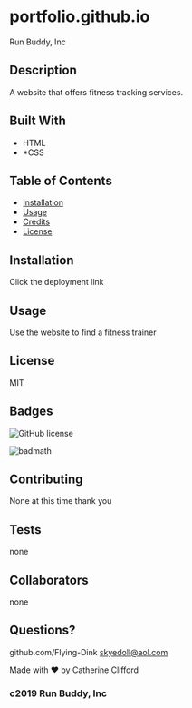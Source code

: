 # portfolio.github.io
Run Buddy, Inc

## Description
A website that offers fitness tracking services.

## Built With 
* HTML
* *CSS









## Table of Contents 



* [Installation](#installation)
* [Usage](#usage)
* [Credits](#credits)
* [License](#license)


## Installation
Click the deployment link



## Usage 
Use the website to find a fitness trainer





## License
MIT







## Badges
![GitHub license](https://img.shields.io/badge/license-MIT-blue.svg)


![badmath](https://img.shields.io/github/languages/top/nielsenjared/badmath)




## Contributing
None at this time thank you




## Tests
none






## Collaborators
none










## Questions?

github.com/Flying-Dink
skyedoll@aol.com

Made with ❤️ by Catherine Clifford
### c2019 Run Buddy, Inc
